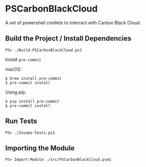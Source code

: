 # PSCarbonBlackCloud

A set of powershell cmdlets to interract with Carbon Black Cloud.

## Build the Project / Install Dependencies

```console
PS> ./Build-PSCarbonBlackCloud.ps1
```

Install `pre-commit`

macOS:

```
$ brew install pre-commit
$ pre-commit install
```

Using pip:

```
$ pip install pre-commit
$ pre-commit install
```

## Run Tests

```console
PS> ./Invoke-Tests.ps1
```

## Importing the Module

```console
PS> Import-Module ./src/PSCarbonBlackCloud.psm1
```
